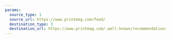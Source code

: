 ```yaml
---
params:
  source_type: 1
  source_url: https://www.printmag.com/feed/
  destination_type: 3
  destination_url: https://www.printmag.com/.well-known/recommendations.opml
---
```


